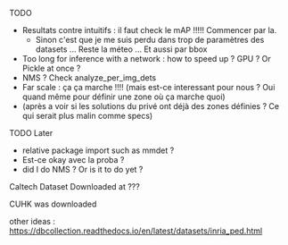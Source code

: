 

TODO
- Resultats contre intuitifs : il faut check le mAP !!!!! Commencer par la.
  - Sinon c'est que je me suis perdu dans trop de paramètres des datasets ... Reste la méteo ... Et aussi par bbox
- Too long for inference with a network : how to speed up ? GPU ? Or Pickle at once ?
- NMS ? Check analyze_per_img_dets
- Far scale : ça ça marche !!!! (mais est-ce interessant pour nous ? Oui quand même pour définir une zone où ça marche quoi)
- (après a voir si les solutions du privé ont déjà des zones définies ? Ce qui serait plus malin comme specs)


TODO Later
- relative package import such as mmdet ?
- Est-ce okay avec la proba ?
- did I do NMS ? Or is it to do yet ?

Caltech Dataset
Downloaded at ???

CUHK was downloaded

other ideas : 
https://dbcollection.readthedocs.io/en/latest/datasets/inria_ped.html
